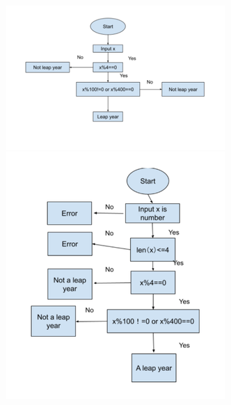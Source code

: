 ![Image text](https://github.com/songx2-xy/Picture/blob/master/a.png)
![Image text](https://github.com/songx2-xy/Picture/blob/master/b.png)
